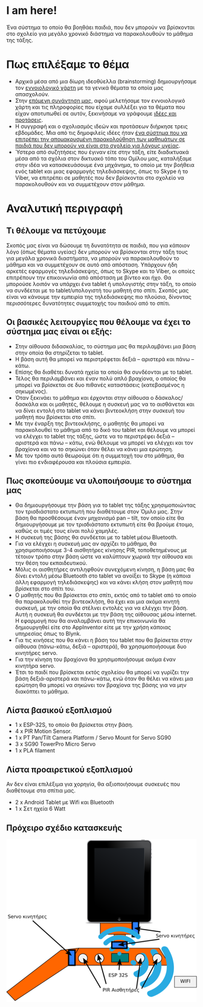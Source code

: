 # I am here!
Ένα σύστημα το οποίο θα βοηθάει παιδιά, που δεν μπορούν να βρίσκονται στο σχολείο για μεγάλο χρονικό διάστημα να παρακολουθούν το μάθημα της τάξης.
# Πως επιλέξαμε το θέμα
- Αρχικά μέσα από μια δίωρη ιδεοθύελλα (brainstorming) δημιουργήσαμε τον [εννοιολογικό χάρτη](http://ppf.edu.gr/hackers/archives/153 "εννοιολογικό χάρτη") με τα γενικά θέματα τα οποία μας απασχολούν.
- Στην [επόμενη συνάντηση μας](http://ppf.edu.gr/hackers/archives/247 "επόμενη συνάντηση μας"), αφού μελετήσαμε τον εννοιολογικό χάρτη και τις πληροφορίες που είχαμε συλλέξει για τα θέματα που είχαν αποτυπωθεί σε αυτόν, ξεκινήσαμε να γράφουμε [ιδέες και προτάσεις](http://ppf.edu.gr/hackers/archives/category/%CE%B9%CE%B4%CE%AD%CE%B5%CF%82-%CE%B3%CE%B9%CE%B1-%CE%BA%CE%B1%CF%84%CE%B1%CF%83%CE%BA%CE%B5%CF%85%CE%AD%CF%82 "ιδέες και προτάσεις").
- Η συγγραφή και ο σχολιασμός ιδεών και προτάσεων διήρκησε τρεις εβδομάδες. Μια από τις δημοφιλείς ιδέες ήταν [ένα σύστημα που να επιτρέπει την απομακρυσμένη παρακολούθηση των μαθημάτων σε παιδιά που δεν μπορούν να είναι στο σχολείο για λόγους υγείας](http://ppf.edu.gr/hackers/archives/440 "ένα σύστημα που να επιτρέπει την απομακρυσμένη παρακολούθηση των μαθημάτων σε παιδιά που δεν μπορούν να είναι στο σχολείο για λόγους υγείας").
- Ύστερα από συζητήσεις που έγιναν είτε στην τάξη, είτε διαδικτυακά μέσα από τα σχόλια στον δικτυακό τόπο του Ομίλου μας, καταλήξαμε στην ιδέα να κατασκευάσουμε ένα μηχάνημα, το οποίο με την βοήθεια ενός tablet και μιας εφαρμογής τηλεδιάσκεψης, όπως το Skype ή το Viber, να επιτρέπει σε μαθητές που δεν βρίσκονται στο σχολείο να παρακολουθούν και να συμμετέχουν στον μάθημα.
# Αναλυτική περιγραφή
## Τι θέλουμε να πετύχουμε
Σκοπός μας είναι να δώσουμε τη δυνατότητα σε παιδιά, που για κάποιον λόγο (όπως θέματα υγείας) δεν μπορούν να βρίσκονται στην τάξη τους για μεγάλα χρονικά διαστήματα, να μπορούν να παρακολουθούν το μάθημα και να συμμετέχουν σε αυτό από απόσταση. Υπάρχουν ήδη αρκετές εφαρμογές τηλεδιάσκεψης, όπως το Skype και το Viber, οι οποίες επιτρέπουν την επικοινωνία από απόσταση με βίντεο και ήχο. Θα μπορούσε λοιπόν να υπάρχει ένα tablet ή υπολογιστής στην τάξη, το οποίο να συνδέεται με το tablet/υπολογιστή του μαθητή στο σπίτι. Σκοπός μας είναι να κάνουμε την εμπειρία της τηλεδιάσκεψης πιο πλούσια, δίνοντας περισσότερες δυνατότητες συμμετοχής του παιδιού από το σπίτι.
## Οι βασικές λειτουργίες που θέλουμε να έχει το σύστημα μας είναι οι εξής:
- Στην αίθουσα διδασκαλίας, το σύστημα μας θα περιλαμβάνει μια βάση στην οποία θα στηρίζεται το tablet.
- Η βάση αυτή θα μπορεί να περιστρέφεται δεξιά – αριστερά και πάνω – κάτω.
- Επίσης θα διαθέτει δυνατά ηχεία τα οποία θα συνδέονται με το tablet.
- Τέλος θα περιλαμβάνει και έναν πολύ απλό βραχίονα, ο οποίος θα μπορεί να βρίσκεται σε δυο πιθανές καταστάσεις (κατεβασμένος η σηκωμένος).
- Όταν ξεκινάει το μάθημα και έρχονται στην αίθουσα ο δάσκαλος/δασκάλα και οι μαθητές, θέλουμε η συσκευή μας να το αισθάνεται και να δίνει εντολή στο tablet να κάνει βιντεοκλήση στην συσκευή του μαθητή που βρίσκεται στο σπίτι.
- Με την έναρξη της βιντεοκλήσης, ο μαθητής θα μπορεί να παρακολουθεί το μάθημα από το δικό του tablet και θέλουμε να μπορεί να ελέγχει το tablet της τάξης, ώστε να το περιστρέφει δεξιά – αριστερά και πάνω – κάτω, ενώ θέλουμε να μπορεί να ελέγχει και τον βραχίονα και να το σηκώνει όταν θέλει να κάνει μια ερώτηση.
- Με τον τρόπο αυτό θεωρούμε ότι η συμμετοχή του στο μάθημα, θα γίνει πιο ενδιαφέρουσα και πλούσια εμπειρία.
## Πως σκοπεύουμε να υλοποιήσουμε το σύστημα μας
- Θα δημιουργήσουμε την βάση για το tablet της τάξης χρησιμοποιώντας τον τρισδιάστατο εκτυπωτή που διαθέτουμε στον Όμιλο μας. Στην βάση θα προσθέσουμε έναν μηχανισμό pan – tilt, τον οποίο είτε θα δημιουργήσουμε με τον τρισδιάστατο εκτυπωτή είτε θα βρούμε έτοιμο, καθώς οι τιμές τους είναι πολύ χαμηλές.
- Η συσκευή της βάσης θα συνδέεται με το tablet μέσω Bluetooth.
- Για να ελέγχει η συσκευή μας αν αρχίζει το μάθημα, θα χρησιμοποιήσουμε 3-4 αισθητήρες κίνησης PIR, τοποθετημένους με τέτοιον τρόπο στην βάση ώστε να καλύπτουν χωρικά την αίθουσα και την θέση του εκπαιδευτικού. 
- Μόλις οι αισθητήρες αντιληφθούν συνεχόμενη κίνηση, η βάση μας θα δίνει εντολή μέσω Bluetooth στο tablet να ανοίξει το Skype (η κάποια άλλη εφαρμογή τηλεδιάσκεψης) και να κάνει κλήση στον μαθητή που βρίσκεται στο σπίτι του.
- Ο μαθητής που θα βρίσκεται στο σπίτι, εκτός από το tablet από το οποίο θα παρακολουθεί την βιντεοκλήση, θα έχει και μια ακόμα κινητή συσκευή, με την οποία θα στέλνει εντολές για να ελέγχει την βάση. Αυτή η συσκευή θα συνδέεται με την βάση της αίθουσας μέσω internet. Η εφαρμογή που θα αναλαμβάνει αυτή την επικοινωνία θα δημιουργηθεί είτε στο AppInventor είτε με την χρήση κάποιας υπηρεσίας όπως το Blynk.
- Για τις κινήσεις που θα κάνει η βάση του tablet που θα βρίσκεται στην  αίθουσα (πάνω-κάτω, δεξιά – αριστερά), θα χρησιμοποιήσουμε δυο κινητήρες servo.
- Για την κίνηση του βραχίονα θα χρησιμοποιήσουμε ακόμα έναν κινητήρα servo.
- Έτσι το παιδί που βρίσκεται εκτός σχολείου θα μπορεί να γυρίζει την βάση δεξιά-αριστερά και πάνω-κάτω, ενώ όταν θα θέλει να κάνει μια ερώτηση θα μπορεί να σηκώνει τον βραχίονα της βάσης για να μην διακόπτει το μάθημα.
## Λίστα βασικού εξοπλισμού
- 1 x ESP-32S, το οποίο θα βρίσκεται στην βάση.
- 4 x PIR Motion Sensor.
- 1 x PT Pan/Tilt Camera Platform / Servo Mount for Servo SG90
- 3 x SG90 TowerPro Micro Servo
- 1 x PLA filament
## Λίστα προαιρετικού εξοπλισμού
Αν δεν είναι επιλέξιμα για χορηγία, θα αξιοποιήσουμε συσκευές που διαθέτουμε στα σπίτια μας.
- 2 x Android Tablet με Wifi και Bluetooth
- 1 x Σετ ηχεία 6 Watt 
## Πρόχειρο σχέδιο κατασκευής
![](https://github.com/hackersppf/I-am-here-/blob/master/i%20am%20here%20-%20%CE%A0%CF%81%CE%BF%CF%83%CF%87%CE%AD%CE%B4%CE%B9%CE%BF.png)
